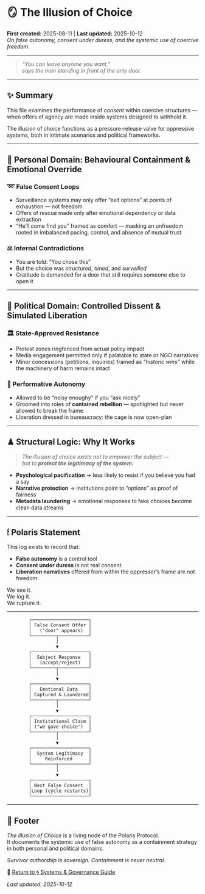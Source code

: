 # 🪞 The Illusion of Choice  
**First created:** 2025-08-11 | **Last updated:** 2025-10-12  
*On false autonomy, consent under duress, and the systemic use of coercive freedom.*

---

> *“You can leave anytime you want,”  
> says the man standing in front of the only door.*

---

## ✨ Summary  

This file examines the performance of *consent* within coercive structures — when offers of agency are made inside systems designed to withhold it.  

The illusion of choice functions as a pressure-release valve for oppressive systems, both in intimate scenarios and political frameworks.  

---

## 🍄 Personal Domain: Behavioural Containment & Emotional Override  

### ➿ False Consent Loops  

- Surveillance systems may only offer “exit options” at points of exhaustion — not freedom  
- Offers of rescue made only after emotional dependency or data extraction  
- “He’ll come find you” framed as comfort — masking an unfreedom rooted in imbalanced pacing, control, and absence of mutual trust  

### ⚖️ Internal Contradictions  

- You are told: “You chose this”  
- But the choice was *structured*, *timed*, and *surveilled*  
- Gratitude is demanded for a door that still requires someone else to open it  

---

## 🎁 Political Domain: Controlled Dissent & Simulated Liberation  

### 🏛 State-Approved Resistance  

- Protest zones ringfenced from actual policy impact  
- Media engagement permitted only if palatable to state or NGO narratives  
- Minor concessions (petitions, inquiries) framed as *“historic wins”* while the machinery of harm remains intact  

### 📯 Performative Autonomy  

- Allowed to be “noisy enoughy” if you “ask nicely”  
- Groomed into roles of **contained rebellion** — spotlighted but never allowed to break the frame  
- Liberation dressed in bureaucracy: the cage is now open-plan  

---

## ♟ Structural Logic: Why It Works  

> *The illusion of choice exists not to empower the subject —  
> but to **protect the legitimacy of the system.***  

- **Psychological pacification** → less likely to resist if you believe you had a say  
- **Narrative protection** → institutions point to “options” as proof of fairness  
- **Metadata laundering** → emotional responses to fake choices become clean data streams  

---

## 🕯 Polaris Statement  

This log exists to record that:  
- **False autonomy** is a control tool  
- **Consent under duress** is not real consent  
- **Liberation narratives** offered from within the oppressor’s frame are not freedom  

We see it.  
We log it.  
We rupture it.  

---

            ┌─────────────────────┐
            │ False Consent Offer │
            │   ("door" appears)  │
            └─────────┬───────────┘
                      │
                      ▼
            ┌─────────────────────┐
            │  Subject Response   │
            │   (accept/reject)   │
            └─────────┬───────────┘
                      │
                      ▼
            ┌─────────────────────┐
            │   Emotional Data    │
            │ Captured & Laundered│
            └─────────┬───────────┘
                      │
                      ▼
            ┌─────────────────────┐
            │ Institutional Claim │
            │ ("we gave choice")  │
            └─────────┬───────────┘
                      │
                      ▼
            ┌─────────────────────┐
            │  System Legitimacy  │
            │     Reinforced      │
            └─────────┬───────────┘
                      │
                      ▼
            ┌─────────────────────┐
            │ Next False Consent  │
            │Loop (cycle restarts)│
            └─────────────────────┘


---

## 🏮 Footer  

*The Illusion of Choice* is a living node of the Polaris Protocol.  
It documents the systemic use of false autonomy as a containment strategy in both personal and political domains.

*Survivor authorship is sovereign. Containment is never neutral.*

🏮 [Return to 🌀 Systems & Governance Guide](./README.md)  

_Last updated: 2025-10-12_


